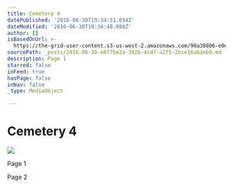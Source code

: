 ```yaml
---
title: Cemetery 4
datePublished: '2016-06-30T19:34:51.854Z'
dateModified: '2016-06-30T19:34:48.086Z'
author: []
isBasedOnUrl: >-
  https://the-grid-user-content.s3-us-west-2.amazonaws.com/90a38806-e0d2-48ca-a6b2-5b5864d0bd5b.jpg
sourcePath: _posts/2016-06-30-e6f7be2a-382b-4cd7-a2f5-2bce16abaeb9.md
description: Page 1
starred: false
inFeed: true
hasPage: false
inNav: false
_type: MediaObject

---
```

# Cemetery 4
![](https://the-grid-user-content.s3-us-west-2.amazonaws.com/90a38806-e0d2-48ca-a6b2-5b5864d0bd5b.jpg)

Page 1

Page 2